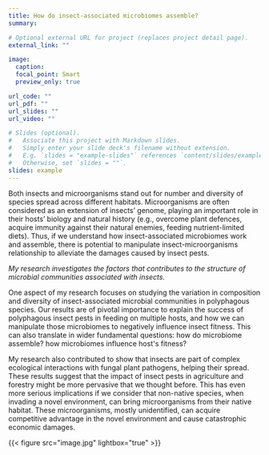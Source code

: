 ```yaml
---
title: How do insect-associated microbiomes assemble?
summary:

# Optional external URL for project (replaces project detail page).
external_link: ""

image:
  caption:
  focal_point: Smart
  preview_only: true

url_code: ""
url_pdf: ""
url_slides: ""
url_video: ""

# Slides (optional).
#   Associate this project with Markdown slides.
#   Simply enter your slide deck's filename without extension.
#   E.g. `slides = "example-slides"` references `content/slides/example-slides.md`.
#   Otherwise, set `slides = ""`.
slides: example
---
```


Both insects and microorganisms stand out for number and diversity of species spread across different habitats. Microorganisms are often considered as an extension of insects’ genome, playing an important role in their hosts’ biology and natural history (e.g., overcome plant defences, acquire immunity against their natural enemies, feeding nutrient-limited diets). Thus, if we understand how insect-associated microbiomes work and assemble, there is potential to manipulate insect-microorganisms relationship to alleviate the damages caused by insect pests. 

*My research investigates the factors that contributes to the structure of microbial communities associated with insects.*

One aspect of my research focuses on studying the variation in composition and diversity of insect-associated microbial communities in polyphagous species. Our results are of pivotal importance to explain the success of polyphagous insect pests in feeding on multiple hosts, and how we can manipulate those microbiomes to negatively influence insect fitness. This can also translate in wider fundamental questions: how do microbiome assemble? how microbiomes influence host's fitness?

My research also contributed to show that insects are part of complex ecological interactions with fungal plant pathogens, helping their spread. These results suggest that the impact of insect pests in agriculture and forestry might be more pervasive that we thought before. This has even more serious implications if we consider that non-native species, when invading a novel environment, can bring microorganisms from their native habitat. These microorganisms, mostly unidentified, can acquire competitive advantage in the novel environment and cause catastrophic economic damages.

{{< figure src="image.jpg"  lightbox="true" >}}